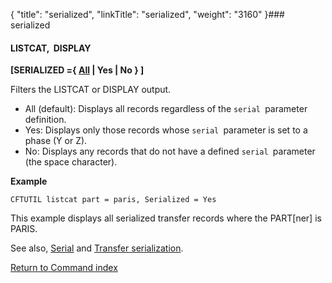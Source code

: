 {
    "title": "serialized",
    "linkTitle": "serialized",
    "weight": "3160"
}### serialized

#### LISTCAT,  DISPLAY

****\[SERIALIZED ={ <u>All</u> | Yes | No } \]****

Filters the LISTCAT or DISPLAY output.

- All (default): Displays all records regardless of the <span class="code">`serial `</span>parameter definition.
- Yes: Displays only those records whose <span class="code">`serial `</span>parameter is set to a phase (Y or Z).
- No: Displays any records that do not have a defined <span class="code">`serial `</span>parameter (the space character).

****Example****

```
CFTUTIL listcat part = paris, Serialized = Yes
```

This example displays all serialized transfer records where the PART\[ner\] is PARIS.

See also, [Serial](../serial) and [Transfer serialization](../../../../app_integration_intro/transfer_serialization).

[Return to Command index](../../)
